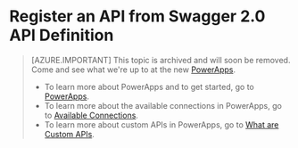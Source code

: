 <properties
	pageTitle="Create Swagger 2.0 API Definition from an API in PowerApps Enterprise | Microsoft Azure"
	description="Learn how to register an API from Swagger 2.0 API defition created from an existing API"
	services=""
    suite="powerapps"
	documentationCenter="" 
	authors="MandiOhlinger"
	manager="dwrede"
	editor=""/>

<tags
   ms.service="powerapps"
   ms.devlang="na"
   ms.topic="article"
   ms.tgt_pltfrm="na"
   ms.workload="na" 
   ms.date="05/02/2016"
   ms.author="guayan"/>

# Register an API from Swagger 2.0 API Definition  

> [AZURE.IMPORTANT] This topic is archived and will soon be removed. Come and see what we're up to at the new [PowerApps](https://powerapps.microsoft.com). 
> 
> - To learn more about PowerApps and to get started, go to [PowerApps](https://powerapps.microsoft.com).  
> - To learn more about the available connections in PowerApps, go to [Available Connections](https://powerapps.microsoft.com/tutorials/connections-list/).  
> - To learn more about custom APIs in PowerApps, go to [What are Custom APIs](https://powerapps.microsoft.com/tutorials/register-custom-api/). 

<!--Archived
Many organizations already have some existing APIs that users can use and consume within their apps. To use these APIs in your apps, you must "register" the APIs in the Azure portal using a managed API, existing APIs in your app service environment, or creating an API using Swagger. 

> [AZURE.SELECTOR]
- [Managed APIs](../articles/power-apps/powerapps-register-from-available-apis.md)
- [APIs in your ASE](../articles/power-apps/powerapps-register-api-hosted-in-app-service.md)
- [Swagger APIs](../articles/power-apps/powerapps-register-existing-api-from-api-definition.md)

In this topic, we focus on the third option - **registering one of your own APIs using Swagger 2.0 API definition** that you created from an existing API. 

#### Prerequisites to get started

- Sign up for [PowerApps Enterprise](powerapps-get-started-azure-portal.md)
- Create an [app service environment](powerapps-get-started-azure-portal.md)

## Register an existing API using Swagger 2.0 API definition

It's very easy to register these existing APIs. Steps include:

1. Create the [Swagger 2.0](http://swagger.io) API definition for your existing API. PowerApps uses Swagger 2.0 as the API definition format. You can use the tools referenced on the [Swagger 2.0 website](http://swagger.io) to help you easily author a Swagger 2.0 API definition. A few things to note:  

	- The ``host`` property should point to the actual endpoint of your existing API. Do you not use scheme or any sub-paths. For example, enter ``api.contoso.com``.  <br/><br/>
	- The ``basePath`` property should list the sub paths of your existing API endpoint, if there is any. Start with a forward slash ``/``. For example,  enter ``/purchaseorderapi``.

2. Make sure your existing API is accessible by your app service environment securely:  

	1. If you are comfortable with making your API accessible using the internet, you can set up HTTP basic access authentication between your app service environment and your existing API. [Update an existing API](powerapps-configure-apis.md) to see how.  <br/><br/>
	2. If you want to keep your API within your organization's network, you can set up a virtual network on the app service environment to access your organization's network securely. Learn more about [app service environments](../app-service-web/app-service-app-service-environment-intro.md).

3. In the [Azure portal](https://portal.azure.com/), select **PowerApps**, and then select **Manage APIs**:  
![][11]
4. In Manage APIs, select **Add**:  
![][12]
5. In **Add API**, enter the API properties:  

	- In **Name**, enter a name for your API. Notice that the name you enter is included in the runtime URL of the API. Make the name meaningful and unique within your organization.
	- In **Source**, select **Import from Swagger 2.0**.

6. In **API definition (Swagger 2.0)**, upload your Swagger 2.0 API definition file:  
 ![][13]
7. Select **ADD** to complete these steps.

> [AZURE.TIP] When you register an API, you're registering the API to your app  service environment. Once in the app service environment, it can be used by other apps within the same app service environment.

## Summary and next steps

In this topic, you've seen how to register an API from Swagger 2.0 API definition. Here are some related topics and resources for learning more about PowerApps:  

- [Configure the API properties](powerapps-configure-apis.md)
- [Give users access to the APIs](powerapps-manage-api-connection-user-access.md)
- [Start creating your apps in PowerApps](https://powerapps.microsoft.com/tutorials/)
-->


<!--References-->
[11]: ./media/powerapps-register-existing-api-from-api-definition/registered-apis-part.png
[12]: ./media/powerapps-register-existing-api-from-api-definition/add-api-button.png
[13]: ./media/powerapps-register-existing-api-from-api-definition/add-api-blade.png
